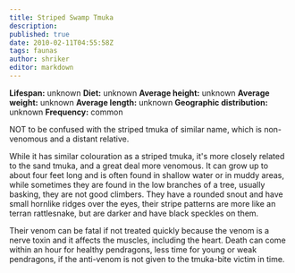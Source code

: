 ```yaml
---
title: Striped Swamp Tmuka
description:
published: true
date: 2010-02-11T04:55:58Z
tags: faunas
author: shriker
editor: markdown
---
```

<!-- infobox starts -->
**Lifespan:** unknown
**Diet:** unknown
**Average height:** unknown
**Average weight:** unknown
**Average length:** unknown
**Geographic distribution:** unknown
**Frequency:** common
<!-- infobox ends -->

NOT to be confused with the striped tmuka of similar name, which is non-venomous and a distant relative.

While it has similar colouration as a striped tmuka, it's more closely related to the sand tmuka, and a great deal more venomous. It can grow up to about four feet long and is often found in shallow water or in muddy areas, while sometimes they are found in the low branches of a tree, usually basking, they are not good climbers. They have a rounded snout and have small hornlike ridges over the eyes, their stripe patterns are more like an terran rattlesnake, but are darker and have black speckles on them.

Their venom can be fatal if not treated quickly because the venom is a nerve toxin and it affects the muscles, including the heart. Death can come within an hour for healthy pendragons, less time for young or weak pendragons, if the anti-venom is not given to the tmuka-bite victim in time.